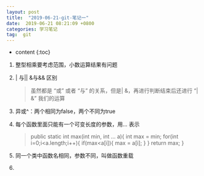 ```yaml
---
layout: post
title:  "2019-06-21-git-笔记一"
date:  2019-06-21 08:21:09 +0800
categories: 学习笔记
tag:  git
---
```



* content
{:toc}


1. 整型相乘要考虑范围，小数运算结果有问题

2. \| 与\|\|   &与&& 区别

   >虽然都是 “或” 或者 “与” 的关系，但是\| &，再进行判断结束后还进行 “\| &”  我们的运算

3. 异或\^：两个相同为false，两个不同为true

4. 每个函数里面只能有一个可变长度的参数，用... 表示

   >public static int max(int min, int ... a){
   >int max = min;
   >for(int i=0;i<a.length;i++){
   >			if(max<a[i]){
   >					max = a[i];
   >			}
   >}
   >return max;
   >}

5. 同一个类中函数名相同，参数不同，叫做函数重载

6. 